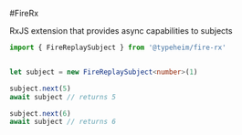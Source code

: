 #FireRx 

RxJS extension that provides async capabilities to subjects

```typescript
import { FireReplaySubject } from '@typeheim/fire-rx'


let subject = new FireReplaySubject<number>(1)

subject.next(5)
await subject // returns 5

subject.next(6)
await subject // returns 6
```
